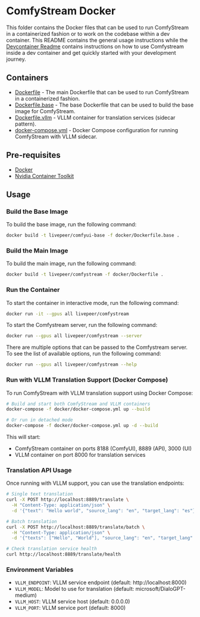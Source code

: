 # ComfyStream Docker

This folder contains the Docker files that can be used to run ComfyStream in a containerized fashion or to work on the codebase within a dev container. This README contains the general usage instructions while the [Devcontainer Readme](../.devcontainer/README.md) contains instructions on how to use Comfystream inside a dev container and get quickly started with your development journey.

## Containers

- [Dockerfile](Dockerfile) - The main Dockerfile that can be used to run ComfyStream in a containerized fashion.
- [Dockerfile.base](Dockerfile.base) - The base Dockerfile that can be used to build the base image for ComfyStream.
- [Dockerfile.vllm](Dockerfile.vllm) - VLLM container for translation services (sidecar pattern).
- [docker-compose.yml](docker-compose.yml) - Docker Compose configuration for running ComfyStream with VLLM sidecar.

## Pre-requisites

- [Docker](https://docs.docker.com/get-docker/)
- [Nvidia Container Toolkit](https://docs.nvidia.com/datacenter/cloud-native/container-toolkit/latest/install-guide.html)

## Usage

### Build the Base Image

To build the base image, run the following command:

```bash
docker build -t livepeer/comfyui-base -f docker/Dockerfile.base .
```

### Build the Main Image

To build the main image, run the following command:

```bash
docker build -t livepeer/comfystream -f docker/Dockerfile .
```

### Run the Container

To start the container in interactive mode, run the following command:

```bash
docker run -it --gpus all livepeer/comfystream
```

To start the Comfystream server, run the following command:

```bash
docker run --gpus all livepeer/comfystream --server
```

There are multiple options that can be passed to the Comfystream server. To see the list of available options, run the following command:

```bash
docker run --gpus all livepeer/comfystream --help
```

### Run with VLLM Translation Support (Docker Compose)

To run ComfyStream with VLLM translation support using Docker Compose:

```bash
# Build and start both ComfyStream and VLLM containers
docker-compose -f docker/docker-compose.yml up --build

# Or run in detached mode
docker-compose -f docker/docker-compose.yml up -d --build
```

This will start:
- ComfyStream container on ports 8188 (ComfyUI), 8889 (API), 3000 (UI)
- VLLM container on port 8000 for translation services

### Translation API Usage

Once running with VLLM support, you can use the translation endpoints:

```bash
# Single text translation
curl -X POST http://localhost:8889/translate \
  -H "Content-Type: application/json" \
  -d '{"text": "Hello world", "source_lang": "en", "target_lang": "es"}'

# Batch translation
curl -X POST http://localhost:8889/translate/batch \
  -H "Content-Type: application/json" \
  -d '{"texts": ["Hello", "World"], "source_lang": "en", "target_lang": "es"}'

# Check translation service health
curl http://localhost:8889/translate/health
```

### Environment Variables

- `VLLM_ENDPOINT`: VLLM service endpoint (default: http://localhost:8000)
- `VLLM_MODEL`: Model to use for translation (default: microsoft/DialoGPT-medium)
- `VLLM_HOST`: VLLM service host (default: 0.0.0.0)
- `VLLM_PORT`: VLLM service port (default: 8000)
